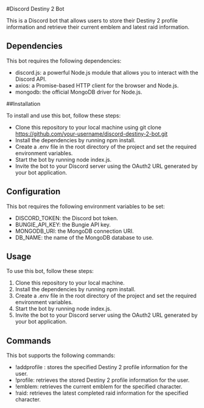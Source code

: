 #Discord Destiny 2 Bot

This is a Discord bot that allows users to store their Destiny 2 profile information and retrieve their current emblem and latest raid information.

## Dependencies

This bot requires the following dependencies:

- discord.js: a powerful Node.js module that allows you to interact with the Discord API.
- axios: a Promise-based HTTP client for the browser and Node.js.
- mongodb: the official MongoDB driver for Node.js.

##Installation

To install and use this bot, follow these steps:

- Clone this repository to your local machine using git clone https://github.com/your-username/discord-destiny-2-bot.git
- Install the dependencies by running npm install.
- Create a .env file in the root directory of the project and set the required environment variables.
- Start the bot by running node index.js.
- Invite the bot to your Discord server using the OAuth2 URL generated by your bot application.

## Configuration

This bot requires the following environment variables to be set:

- DISCORD_TOKEN: the Discord bot token.
- BUNGIE_API_KEY: the Bungie API key.
- MONGODB_URI: the MongoDB connection URI.
- DB_NAME: the name of the MongoDB database to use.

## Usage

To use this bot, follow these steps:

1. Clone this repository to your local machine.
2. Install the dependencies by running npm install.
3. Create a .env file in the root directory of the project and set the required environment variables.
4. Start the bot by running node index.js.
5. Invite the bot to your Discord server using the OAuth2 URL generated by your bot application.

## Commands

This bot supports the following commands:

- !addprofile <profile name>: stores the specified Destiny 2 profile information for the user.
- !profile: retrieves the stored Destiny 2 profile information for the user.
- !emblem: retrieves the current emblem for the specified character.
- !raid: retrieves the latest completed raid information for the specified character.
